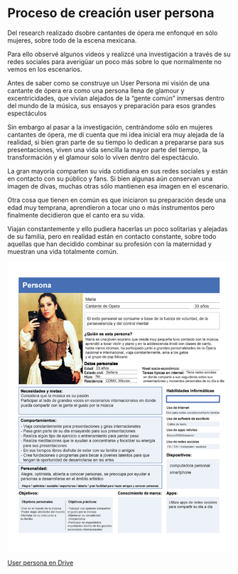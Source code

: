 # Proceso de creación user persona

Del research realizado dsobre cantantes de ópera me enfonqué en sólo mujeres, sobre todo de la escena mexicana.

Para ello observé algunos videos y realizcé una investigación a través de su redes sociales para averigüar un poco más sobre lo que normalmente no vemos en los escenarios.



Antes de saber como se construye un User Persona mi visión de una cantante de ópera era como una persona llena de glamour y excentricidades, que vivían alejados de la “gente común” inmersas dentro del mundo de la música, sus ensayos y preparación para esos grandes espectáculos

Sin embargo al pasar a la investigación, centrándome sólo en mujeres cantantes de ópera, me di cuenta que mi idea inicial era muy alejada de la realidad, si bien gran parte de su tiempo lo dedican a prepararse para sus presentaciones, viven una vida sencilla la mayor parte del tiempo, la transformación y el glamour solo lo viven dentro del espectáculo.

La gran mayoría comparten su vida cotidiana en sus redes sociales y están en contacto con su público y fans. Si bien algunas aún conservan una imagen de divas, muchas otras sólo mantienen esa imagen en el escenario.

Otra cosa que tienen en común es que iniciaron su preparación desde una edad muy temprana, aprendieron a tocar uno o más instrumentos pero finalmente decidieron que el canto era su vida.

Viajan constantemente y ello pudiera hacerlas un poco solitarias y alejadas de su familia, pero en realidad están en contacto constante, sobre todo aquellas que han decidido combinar su profesión con la maternidad y muestran una vida totalmente común.

![User-persona-opera](images/Persona-cantante-opera-01.png)

[User persona en Drive](https://drive.google.com/open?id=14lYX8A4OL7NHkBIj2qUMyB7UgSR0CBVP)
